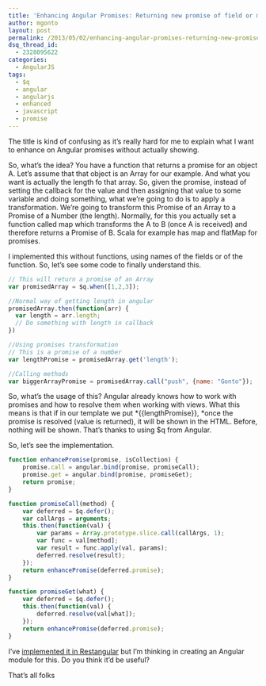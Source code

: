 ```yaml
---
title: 'Enhancing Angular Promises: Returning new promise of field or method called from original promise&#8217;s result'
author: mgonto
layout: post
permalink: /2013/05/02/enhancing-angular-promises-returning-new-promise-of-field-or-method-called-from-original-promises-result/
dsq_thread_id:
  - 2328095622
categories:
  - AngularJS
tags:
  - $q
  - angular
  - angularjs
  - enhanced
  - javascript
  - promise
---
```

The title is kind of confusing as it&#8217;s really hard for me to explain what I want to enhance on Angular promises without actually showing.

So, what&#8217;s the idea? You have a function that returns a promise for an object A. Let&#8217;s assume that that object is an Array for our example. And what you want is actually the length fo that array. So, given the promise, instead of setting the callback for the value and then assigning that value to some variable and doing something, what we&#8217;re going to do is to apply a transformation. We&#8217;re going to transform this Promise of an Array to a Promise of a Number (the length). Normally, for this you actually set a function called map which transforms the A to B (once A is received) and therefore returns a Promise of B. Scala for example has map and flatMap for promises.

I implemented this without functions, using names of the fields or of the function. So, let&#8217;s see some code to finally understand this.

```js
// This will return a promise of an Array
var promisedArray = $q.when([1,2,3]);

//Normal way of getting length in angular
promisedArray.then(function(arr) {
  var length = arr.length;
  // Do something with length in callback
})

//Using promises transformation
// This is a promise of a number
var lengthPromise = promisedArray.get('length');

//Calling methods
var biggerArrayPromise = promisedArray.call("push", {name: "Gonto"});
```

So, what&#8217;s the usage of this? Angular already knows how to work with promises and how to resolve them when working with views. What this means is that if in our template we put *{{lengthPromise}}, *once the promise is resolved (value is returned), it will be shown in the HTML. Before, nothing will be shown. That&#8217;s thanks to using $q from Angular.

So, let&#8217;s see the implementation.

```javascript
function enhancePromise(promise, isCollection) {
    promise.call = angular.bind(promise, promiseCall);
    promise.get = angular.bind(promise, promiseGet);
    return promise;
}

function promiseCall(method) {
    var deferred = $q.defer();
    var callArgs = arguments;
    this.then(function(val) {
        var params = Array.prototype.slice.call(callArgs, 1);
        var func = val[method];
        var result = func.apply(val, params);
        deferred.resolve(result);
    });
    return enhancePromise(deferred.promise);
}

function promiseGet(what) {
    var deferred = $q.defer();
    this.then(function(val) {
        deferred.resolve(val[what]);
    });
    return enhancePromise(deferred.promise);
}
```

I&#8217;ve [implemented it in Restangular][1] but I&#8217;m thinking in creating an Angular module for this. Do you think it&#8217;d be useful?

That&#8217;s all folks

 [1]: https://github.com/mgonto/restangular#enhanced-promises
